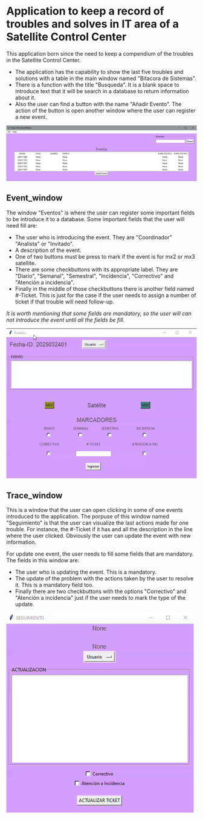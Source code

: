 # Application to keep a record of troubles and solves in IT area of a Satellite Control Center

This application born since the need to keep a compendium of the troubles in the Satellite Control Center.

* The application has the capability to show the last five troubles and solutions with a table in the main window named "Bitacora de Sistemas".
* There is a function with the title "Busqueda". It is a blank space to introduce text that it will be search in a database to return information about it. 
* Also the user can find a button with the name "Añadir Evento". The action of the button is open another window where the user can register a new event.

![image](./extras/Images_readme/main_window.JPG)

## Event_window

The window "Eventos" is where the user can register some important fields to be introduce it to a database.
Some important fields that the user will need fill are:

* The user who is introducing the event. They are "Coordinador" "Analista" or "Invitado".
* A description of the event.
* One of two buttons must be press to mark if the event is for mx2 or mx3 satellite.
* There are some checkbuttons with its appropriate label. They are "Diario", "Semanal", "Semestral", "Incidencia", "Correctivo" and "Atención a incidencia".
* Finally in the middle of those checkbuttons there is another field named #-Ticket. This is just for the case if the user needs to assign a number of ticket if that trouble will need follow-up.

*It is worth mentioning that some fields are mandatory, so the user will can not introduce the event until all the fields be fill.*

![image](./extras/Images_readme/event_window.gif)


## Trace_window

This is a window that the user can open clicking in some of one events introduced to the application. The porpuse of this window named "Seguimiento" is that the user can visualize the last actions made for one trouble. For instance, the #-Ticket if it has and all the description in the line where the user clicked. Obviously the user can update the event with new information. 

For update one event, the user needs to fill some fields that are mandatory.
The fields in this window are:

* The user who is updating the event. This is a mandatory.
* The update of the problem with the actions taken by the user to resolve it. This is a mandatory field too.
* Finally there are two checkbuttons with the options "Correctivo" and "Atención a incidencia" just if the user needs to mark the type of the update.

![image](./extras/Images_readme/trace_window.gif)
